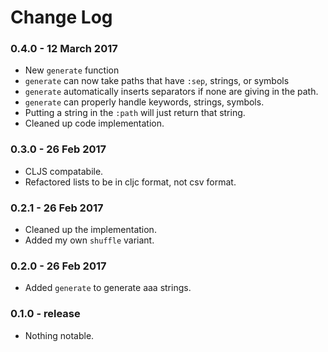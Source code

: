 # Change Log

### 0.4.0 - 12 March 2017

- New `generate` function
- `generate` can now take paths that have `:sep`, strings, or symbols
- `generate` automatically inserts separators if none are giving in
  the path.
- `generate` can properly handle keywords, strings, symbols.
- Putting a string in the `:path` will just return that string.
- Cleaned up code implementation.
### 0.3.0 - 26 Feb 2017

- CLJS compatabile.
- Refactored lists to be in cljc format, not csv format.

### 0.2.1 - 26 Feb 2017

- Cleaned up the implementation.
- Added my own `shuffle` variant.

### 0.2.0 - 26 Feb 2017

- Added `generate` to generate aaa strings.

### 0.1.0 - release

- Nothing notable.
